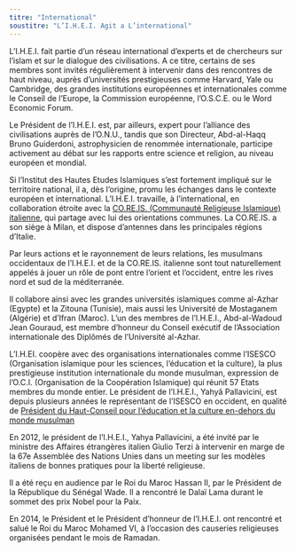 ```yaml
---
titre: "International"
soustitre: "L’I.H.E.I. Agit a L’international"
---
```


L’I.H.E.I. fait partie d’un réseau international d’experts et de chercheurs sur l’islam et sur le dialogue des civilisations. A ce titre, certains de ses membres sont invités régulièrement à intervenir dans des rencontres de haut niveau, auprès d’universités prestigieuses comme Harvard, Yale ou Cambridge, des grandes institutions européennes et internationales comme le Conseil de l’Europe, la Commission européenne, l’O.S.C.E. ou le Word Economic Forum.

Le Président de l’I.H.E.I. est, par ailleurs, expert pour l’alliance des civilisations auprès de l’O.N.U., tandis que son Directeur, Abd-al-Haqq Bruno Guiderdoni, astrophysicien de renommée internationale, participe activement au débat sur les rapports entre science et religion, au niveau européen et mondial.

Si l’Institut des Hautes Etudes Islamiques s’est fortement impliqué sur le territoire national, il a, dès l’origine, promu les échanges dans le contexte européen et international. L’I.H.E.I. travaille, à l’international, en collaboration étroite avec la [CO.RE.IS. (Communauté Religieuse Islamique) italienne](http://www.coreis.it/13/ "CO.RE.IS. (Communauté Religieuse Islamique) italienne"), qui partage avec lui des orientations communes. La CO.RE.IS. a son siège à Milan, et dispose d’antennes dans les principales régions d’Italie.

Par leurs actions et le rayonnement de leurs relations, les musulmans occidentaux de l’I.H.E.I. et de la CO.RE.IS. italienne sont tout naturellement appelés à jouer un rôle de pont entre l’orient et l’occident, entre les rives nord et sud de la méditerranée.

Il collabore ainsi avec les grandes universités islamiques comme al-Azhar (Egypte) et la Zitouna (Tunisie), mais aussi les Université de Mostaganem (Algérie) et d’Ifran (Maroc). L’un des membres de l’I.H.E.I., Abd-al-Wadoud Jean Gouraud, est membre d’honneur du Conseil exécutif de l’Association internationale des Diplômés de l’Université al-Azhar.

L’I.H.EI. coopère avec des organisations internationales comme l’ISESCO (Organisation islamique pour les sciences, l’éducation et la culture), la plus prestigieuse institution internationale du monde musulman, expression de l’O.C.I. (Organisation de la Coopération Islamique) qui réunit 57 Etats membres du monde entier. Le président de l’I.H.E.I., Yahyâ Pallavicini, est depuis plusieurs années le représentant de l’ISESCO en occident, en qualité de [Président du Haut-Conseil pour l’éducation et la culture en-dehors du monde musulman](http://www.isesco.org.ma/index.php?option=com_k2&amp;view=item&amp;id=11015:dr-mohammed-yahya-pallavicini-re%C3%A7oit-l%E2%80%99attestation-et-la-m%C3%A9daille-de-sa-d%C3%A9signation-en-qualit%C3%A9-d%E2%80%99ambassadeur-de-l%E2%80%99isesco-pour-le-dialogue-des-cultures-et-des-civilisations&amp;lang=fr "Président du Haut-Conseil pour l’éducation et la culture en-dehors du monde musulman")

En 2012, le président de l’I.H.E.I., Yahya Pallavicini, a été invité par le ministre des Affaires étrangères italien Giulio Terzi à intervenir en marge de la 67e Assemblée des Nations Unies dans un meeting sur les modèles italiens de bonnes pratiques pour la liberté religieuse.

Il a été reçu en audience par le Roi du Maroc Hassan II, par le Président de la République du Sénégal Wade. Il a rencontré le Dalaï Lama durant le sommet des prix Nobel pour la Paix.

En 2014, le Président et le Président d’honneur de l’I.H.E.I. ont rencontré et salué le Roi du Maroc Mohamed VI, à l’occasion des causeries religieuses organisées pendant le mois de Ramadan.
